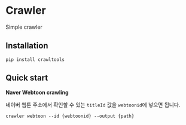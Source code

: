 # Crawler

Simple crawler

## Installation

```
pip install crawltools
```

## Quick start

**Naver Webtoon crawling**

네이버 웹툰 주소에서 확인할 수 있는 `titleId` 값을 `webtoonid`에 넣으면 됩니다.

```
crawler webtoon --id {webtoonid} --output {path}
```
